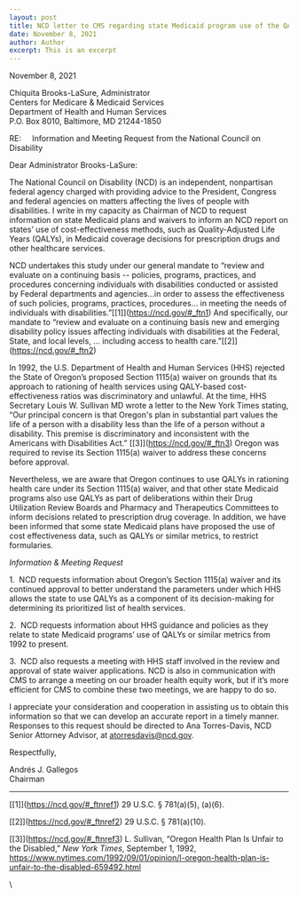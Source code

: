 ```yaml
---
layout: post
title: NCD letter to CMS regarding state Medicaid program use of the QALY
date: November 8, 2021
author: Author
excerpt: This is an excerpt
---
```

<!--StartFragment-->

November 8, 2021

Chiquita Brooks-LaSure, Administrator\
Centers for Medicare & Medicaid Services\
Department of Health and Human Services\
P.O. Box 8010, Baltimore, MD 21244-1850

RE:     Information and Meeting Request from the National Council on Disability

Dear Administrator Brooks-LaSure:

The National Council on Disability (NCD) is an independent, nonpartisan federal agency charged with providing advice to the President, Congress and federal agencies on matters affecting the lives of people with disabilities. I write in my capacity as Chairman of NCD to request information on state Medicaid plans and waivers to inform an NCD report on states’ use of cost-effectiveness methods, such as Quality-Adjusted Life Years (QALYs), in Medicaid coverage decisions for prescription drugs and other healthcare services.

NCD undertakes this study under our general mandate to “review and evaluate on a continuing basis -- policies, programs, practices, and procedures concerning individuals with disabilities conducted or assisted by Federal departments and agencies…in order to assess the effectiveness of such policies, programs, practices, procedures… in meeting the needs of individuals with disabilities.”[\[1]](https://ncd.gov/#_ftn1) And specifically, our mandate to “review and evaluate on a continuing basis new and emerging disability policy issues affecting individuals with disabilities at the Federal, State, and local levels, … including access to health care.”[\[2]](https://ncd.gov/#_ftn2)

In 1992, the U.S. Department of Health and Human Services (HHS) rejected the State of Oregon’s proposed Section 1115(a) waiver on grounds that its approach to rationing of health services using QALY-based cost-effectiveness ratios was discriminatory and unlawful. At the time, HHS Secretary Louis W. Sullivan MD wrote a letter to the New York Times stating, “Our principal concern is that Oregon's plan in substantial part values the life of a person with a disability less than the life of a person without a disability. This premise is discriminatory and inconsistent with the Americans with Disabilities Act.” [\[3]](https://ncd.gov/#_ftn3) Oregon was required to revise its Section 1115(a) waiver to address these concerns before approval.

Nevertheless, we are aware that Oregon continues to use QALYs in rationing health care under its Section 1115(a) waiver, and that other state Medicaid programs also use QALYs as part of deliberations within their Drug Utilization Review Boards and Pharmacy and Therapeutics Committees to inform decisions related to prescription drug coverage. In addition, we have been informed that some state Medicaid plans have proposed the use of cost effectiveness data, such as QALYs or similar metrics, to restrict formularies.

*Information & Meeting Request*

1.  NCD requests information about Oregon’s Section 1115(a) waiver and its continued approval to better understand the parameters under which HHS allows the state to use QALYs as a component of its decision-making for determining its prioritized list of health services.

2.  NCD requests information about HHS guidance and policies as they relate to state Medicaid programs’ use of QALYs or similar metrics from 1992 to present.

3.  NCD also requests a meeting with HHS staff involved in the review and approval of state waiver applications. NCD is also in communication with CMS to arrange a meeting on our broader health equity work, but if it’s more efficient for CMS to combine these two meetings, we are happy to do so.

I appreciate your consideration and cooperation in assisting us to obtain this information so that we can develop an accurate report in a timely manner. Responses to this request should be directed to Ana Torres-Davis, NCD Senior Attorney Advisor, at [atorresdavis@ncd.gov](mailto:atorresdavis@ncd.gov).

Respectfully, 

Andrés J. Gallegos\
Chairman



- - -

[\[1]](https://ncd.gov/#_ftnref1) 29 U.S.C. § 781(a)(5), (a)(6).

[\[2]](https://ncd.gov/#_ftnref2) 29 U.S.C. § 781(a)(10).

[\[3]](https://ncd.gov/#_ftnref3) L. Sullivan, “Oregon Health Plan Is Unfair to the Disabled,” *New York Times*, September 1, 1992,  https://www.nytimes.com/1992/09/01/opinion/l-oregon-health-plan-is-unfair-to-the-disabled-659492.html

\
<!--EndFragment-->